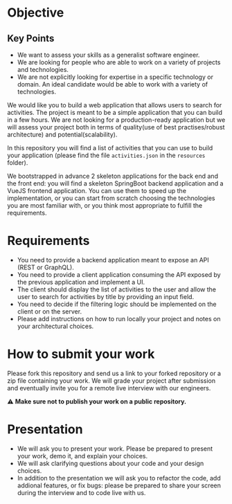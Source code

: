 # Objective

## Key Points
 * We want to assess your skills as a generalist software engineer.
 * We are looking for people who are able to work on a variety of projects and technologies.
 * We are not explicitly looking for expertise in a specific technology or domain. An ideal candidate would be able to work with a variety of technologies.

We would like you to build a web application that allows users to search for activities.
The project is meant to be a simple application that you can build in a few hours.
We are not looking for a production-ready application but we will assess your project both in terms of quality(use of best practises/robust architecture) and potential(scalability).

In this repository you will find a list of activities that you can use to build your application (please find the file `activities.json` in the `resources` folder).

We bootstrapped in advance 2 skeleton applications for the back end and the front end: you will find a skeleton SpringBoot backend application and a VueJS frontend application.
You can use them to speed up the implementation, or you can start from scratch choosing the technologies you are most familiar with, or you think most appropriate to fulfill the requirements.


# Requirements
 * You need to provide a backend application meant to expose an API (REST or GraphQL).
 * You need to provide a client application consuming the API exposed by the previous application and implement a UI.
 * The client should display the list of activities to the user and allow the user to search for activities by title by providing an input field.
 * You need to decide if the filtering logic should be implemented on the client or on the server.
 * Please add instructions on how to run locally your project and notes on your architectural choices.

# How to submit your work
Please fork this repository and send us a link to your forked repository or a zip file containing your work.
We will grade your project after submission and eventually invite you for a remote live interview with our engineers.

:warning: **Make sure not to publish your work on a public repository.**

# Presentation
 * We will ask you to present your work. Please be prepared to present your work, demo it, and explain your choices.
 * We will ask clarifying questions about your code and your design choices.
 * In addition to the presentation we will ask you to refactor the code, add addional features, or fix bugs:
please be prepared to share your screen during the interview and to code live with us.
